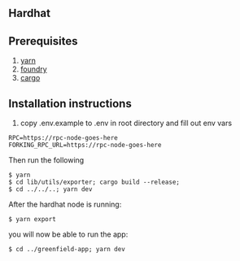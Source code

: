 ## Hardhat

## Prerequisites

1. [yarn](https://yarnpkg.com/)
2. [foundry](https://github.com/foundry-rs/foundry)
3. [cargo](https://doc.rust-lang.org/cargo/getting-started/installation.html)

## Installation instructions

1. copy .env.example to .env in root directory and fill out env vars

```
RPC=https://rpc-node-goes-here
FORKING_RPC_URL=https://rpc-node-goes-here
```

Then run the following
```
$ yarn
$ cd lib/utils/exporter; cargo build --release;
$ cd ../../..; yarn dev
```

After the hardhat node is running:
```
$ yarn export
```

 you will now be able to run the app:

```
$ cd ../greenfield-app; yarn dev
```